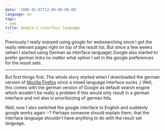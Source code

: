 ```yaml
---
date: '2006-01-07T12:00:00-00:00'
language: en
tags:
- web
title: Google's interface language
---
```



Previously I really enjoyed using google for websearching since I got the really relevant pages right on top of the result list. But since a few weeks (when I started using German as interface language) Google also started to prefer german links no matter what option I set in the google preferences for the result sets.

-------------------------------



But first things first. The whole story started when I downloaded the german version of [Mozilla Firefox][] since a mixed language interface sucks ;) Well, this comes with the german version of Google as default search engine which wouldn't be really a problem if this would only result in a german interface and not also in prioritisizing of german hits. 



Well, now I also switched the google interface to English and suddenly google works again :-? Perhaps someone should explain them, that the interface language shouldn't have anything to do with the result set language.



[Mozilla Firefox]: http://www.mozilla.org/firefox "Mozilla Firefox browser"